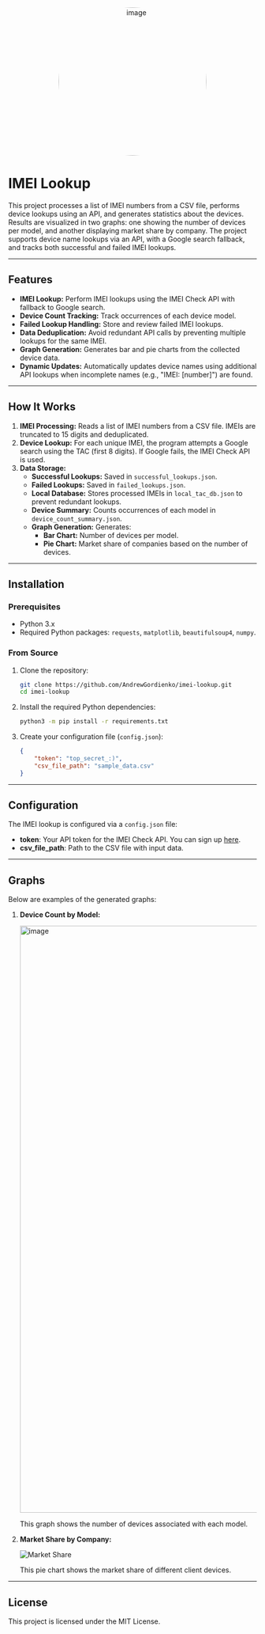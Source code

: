 <div align="center">
  <img src="https://github.com/user-attachments/assets/9b0b57cd-f25c-4ef1-8f81-057fb5ba12e5" alt="image" width="300" height="300" style="border-radius: 300%;">
</div>

# IMEI Lookup

This project processes a list of IMEI numbers from a CSV file, performs device lookups using an API, and generates statistics about the devices. Results are visualized in two graphs: one showing the number of devices per model, and another displaying market share by company. The project supports device name lookups via an API, with a Google search fallback, and tracks both successful and failed IMEI lookups.

---

## Features
- **IMEI Lookup:** Perform IMEI lookups using the IMEI Check API with fallback to Google search.
- **Device Count Tracking:** Track occurrences of each device model.
- **Failed Lookup Handling:** Store and review failed IMEI lookups.
- **Data Deduplication:** Avoid redundant API calls by preventing multiple lookups for the same IMEI.
- **Graph Generation:** Generates bar and pie charts from the collected device data.
- **Dynamic Updates:** Automatically updates device names using additional API lookups when incomplete names (e.g., "IMEI: [number]") are found.

---

## How It Works

1. **IMEI Processing:** Reads a list of IMEI numbers from a CSV file. IMEIs are truncated to 15 digits and deduplicated.
2. **Device Lookup:** For each unique IMEI, the program attempts a Google search using the TAC (first 8 digits). If Google fails, the IMEI Check API is used.
3. **Data Storage:**
   - **Successful Lookups:** Saved in `successful_lookups.json`.
   - **Failed Lookups:** Saved in `failed_lookups.json`.
   - **Local Database:** Stores processed IMEIs in `local_tac_db.json` to prevent redundant lookups.
   - **Device Summary:** Counts occurrences of each model in `device_count_summary.json`.
   - **Graph Generation:** Generates:
     - **Bar Chart:** Number of devices per model.
     - **Pie Chart:** Market share of companies based on the number of devices.

---

## Installation

### Prerequisites

- Python 3.x
- Required Python packages: `requests`, `matplotlib`, `beautifulsoup4`, `numpy`.

### From Source

1. Clone the repository:

   ```bash
   git clone https://github.com/AndrewGordienko/imei-lookup.git
   cd imei-lookup
   ```

2. Install the required Python dependencies:

   ```bash
   python3 -m pip install -r requirements.txt
   ```

3. Create your configuration file (`config.json`):

   ```json
   {
       "token": "top_secret_:)",
       "csv_file_path": "sample_data.csv"
   }
   ```

---

## Configuration

The IMEI lookup is configured via a `config.json` file:

- **token**: Your API token for the IMEI Check API. You can sign up [here](https://imeicheck.net/sign-in).
- **csv_file_path**: Path to the CSV file with input data.

---

## Graphs

Below are examples of the generated graphs:

1. **Device Count by Model:**

   <img width="1187" alt="image" src="https://github.com/user-attachments/assets/8cfa9901-5120-4f5c-aff0-3d1bcacd84ab">

   This graph shows the number of devices associated with each model.

2. **Market Share by Company:**

   ![Market Share](https://github.com/user-attachments/assets/97403790-5ef6-4e16-872f-fe64c2127f8a)

   This pie chart shows the market share of different client devices.

---

## License

This project is licensed under the MIT License.
